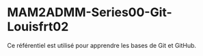 # MAM2ADMM-Series00-Git-Louisfrt02
Ce référentiel est utilisé pour apprendre les bases de Git et GitHub.

